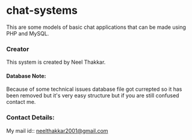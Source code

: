 # chat-systems
This are some models of basic chat applications that can be made using PHP and MySQL.

### Creator
This system is created by Neel Thakkar.

#### Database Note:
Because of some technical issues database file got currepted so it has been removed but it's very easy structure but if you are still confused contact me.

### Contact Details:
My mail id:: neelthakkar2001@gmail.com
